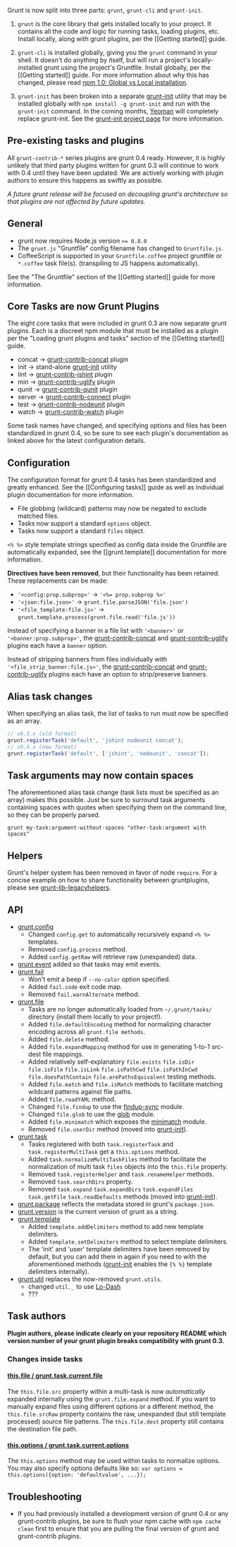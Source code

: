 Grunt is now split into three parts: `grunt`, `grunt-cli` and `grunt-init`.

1. `grunt` is the core library that gets installed locally to your project. It contains all the code and logic for running tasks, loading plugins, etc. Install locally, along with grunt plugins, per the [[Getting started]] guide.

2. `grunt-cli` is installed globally, giving you the `grunt` command in your shell. It doesn't do anything by itself, but will run a project's locally-installed grunt using the project's Gruntfile. Install globally, per the [[Getting started]] guide.  For more information about why this has changed, please read [npm 1.0: Global vs Local installation](http://blog.nodejs.org/2011/03/23/npm-1-0-global-vs-local-installation).

3. `grunt-init` has been broken into a separate [grunt-init][] utility that may be installed globally with `npm install -g grunt-init` and run with the `grunt-init` command.  In the coming months, [Yeoman](http://yeoman.io/) will completely replace grunt-init.  See the [grunt-init project page][grunt-init] for more information.

[grunt-init]: /gruntjs/grunt-init

## Pre-existing tasks and plugins
All `grunt-contrib-*` series plugins are grunt 0.4 ready.  However, it is highly unlikely that third party plugins written for grunt 0.3 will continue to work with 0.4 until they have been updated.  We are actively working with plugin authors to ensure this happens as swiftly as possible.

_A future grunt release will be focused on decoupling grunt's architecture so that plugins are not affected by future updates._

## General
* grunt now requires Node.js version `>= 0.8.0`
* The `grunt.js` "Gruntfile" config filename has changed to `Gruntfile.js`.
* CoffeeScript is supported in your `Gruntfile.coffee` project gruntfile or `*.coffee` task file(s). (transpiling to JS happens automatically).

See the "The Gruntfile" section of the [[Getting started]] guide for more information.

## Core Tasks are now Grunt Plugins
The eight core tasks that were included in grunt 0.3 are now separate grunt plugins. Each is a discreet npm module that must be installed as a plugin per the "Loading grunt plugins and tasks" section of the [[Getting started]] guide.

* concat → [grunt-contrib-concat](/gruntjs/grunt-contrib-concat) plugin
* init → stand-alone [grunt-init][] utility
* lint → [grunt-contrib-jshint](/gruntjs/grunt-contrib-jshint) plugin
* min → [grunt-contrib-uglify](/gruntjs/grunt-contrib-uglify) plugin
* qunit → [grunt-contrib-qunit](/gruntjs/grunt-contrib-qunit) plugin
* server → [grunt-contrib-connect](/gruntjs/grunt-contrib-connect) plugin
* test → [grunt-contrib-nodeunit](/gruntjs/grunt-contrib-nodeunit) plugin
* watch → [grunt-contrib-watch](/gruntjs/grunt-contrib-watch) plugin

Some task names have changed, and specifying options and files has been standardized in grunt 0.4, so be sure to see each plugin's documentation as linked above for the latest configuration details.

## Configuration
The configuration format for grunt 0.4 tasks has been standardized and greatly enhanced. See the [[Configuring tasks]] guide as well as individual plugin documentation for more information.

* File globbing (wildcard) patterns may now be negated to exclude matched files.
* Tasks now support a standard `options` object.
* Tasks now support a standard `files` object.

`<% %>` style template strings specified as config data inside the Gruntfile are automatically expanded, see the [[grunt.template]] documentation for more information.

**Directives have been removed**, but their functionality has been retained. These replacements can be made:

* `'<config:prop.subprop>'` → `'<%= prop.subprop %>'`
* `'<json:file.json>'` → `grunt.file.parseJSON('file.json')`
* `'<file_template:file.js>'` → `grunt.template.process(grunt.file.read('file.js'))`

Instead of specifying a banner in a file list with `'<banner>'` or `'<banner:prop.subprop>'`, the [grunt-contrib-concat](/gruntjs/grunt-contrib-concat) and [grunt-contrib-uglify](/gruntjs/grunt-contrib-uglify) plugins each have a `banner` option.

Instead of stripping banners from files individually with `'<file_strip_banner:file.js>'`, the [grunt-contrib-concat](/gruntjs/grunt-contrib-concat) and [grunt-contrib-uglify](/gruntjs/grunt-contrib-uglify) plugins each have an option to strip/preserve banners.

## Alias task changes
When specifying an alias task, the list of tasks to run must now be specified as an array.

```js
// v0.3.x (old format)
grunt.registerTask('default', 'jshint nodeunit concat');
// v0.4.x (new format)
grunt.registerTask('default', ['jshint', 'nodeunit', 'concat']);
```

## Task arguments may now contain spaces
The aforementioned alias task change (task lists must be specified as an array) makes this possible. Just be sure to surround task arguments containing spaces with quotes when specifying them on the command line, so they can be properly parsed.

```shell
grunt my-task:argument-without-spaces "other-task:argument with spaces"
```

## Helpers
Grunt's helper system has been removed in favor of node `require`. For a concise example on how to share functionality between gruntplugins, please see [grunt-lib-legacyhelpers](/gruntjs/grunt-lib-legacyhelpers).

## API
* [grunt.config](grunt.config)
  * Changed `config.get` to automatically recursively expand `<% %>` templates.
  * Removed `config.process` method.
  * Added `config.getRaw` will retrieve raw (unexpanded) data.
* [grunt.event](grunt.event) added so that tasks may emit events.
* [grunt.fail](grunt.fail)
  * Won't emit a beep if `--no-color` option specified.
  * Added `fail.code` exit code map.
  * Removed `fail.warnAlternate` method.
* [grunt.file](grunt.file)
  * Tasks are no longer automatically loaded from `~/.grunt/tasks/` directory (install them locally to your project!).
  * Added `file.defaultEncoding` method for normalizing character encoding across all `grunt.file methods`.
  * Added `file.delete` method.
  * Added `file.expandMapping` method for use in generating 1-to-1 src-dest file mappings.
  * Added relatively self-explanatory `file.exists` `file.isDir` `file.isFile` `file.isLink` `file.isPathCwd` `file.isPathInCwd` `file.doesPathContain` `file.arePathsEquivalent` testing methods.
  * Added `file.match` and `file.isMatch` methods to facilitate matching wildcard patterns against file paths.
  * Added `file.readYAML` method.
  * Changed `file.findup` to use the [findup-sync](https://github.com/cowboy/node-findup-sync) module.
  * Changed `file.glob` to use the [glob](https://github.com/isaacs/node-glob) module.
  * Added `file.minimatch` which exposes the [minimatch](https://github.com/isaacs/minimatch) module.
  * Removed `file.userDir` method (moved into [grunt-init][]).
* [grunt.task](grunt#wiki-grunt-task)
  * Tasks registered with both `task.registerTask` and `task.registerMultiTask` get a `this.options` method.
  * Added `task.normalizeMultiTaskFiles` method to facilitate the normalization of multi task `files` objects into the `this.file` property.
  * Removed `task.registerHelper` and `task.renameHelper` methods.
  * Removed `task.searchDirs` property.
  * Removed `task.expand` `task.expandDirs` `task.expandFiles` `task.getFile` `task.readDefaults` methods (moved into [grunt-init][]).
* [grunt.package](grunt#wiki-grunt-package) reflects the metadata stored in grunt's `package.json`.
* [grunt.version](grunt#wiki-grunt-version) is the current version of grunt as a string.
* [grunt.template](grunt.template)
  * Added `template.addDelimiters` method to add new template delimiters.
  * Added `template.setDelimiters` method to select template delimiters.
  * The 'init' and 'user' template delimiters have been removed by default, but you can add them in again if you need to with the aforementioned methods ([grunt-init][] enables the `{% %}` template delimiters internally).
* [grunt.util](grunt.util) replaces the now-removed `grunt.utils`.
  * changed `util._` to use [Lo-Dash](http://lodash.com/)
  * ???

## Task authors
**Plugin authors, please indicate clearly on your repository README which version number of your grunt plugin breaks compatibility with grunt 0.3.**

### Changes inside tasks
#### [this.file / grunt.task.current.file](grunt.task#wiki-this-file)
The `this.file.src` property within a multi-task is now _automatically_ expanded internally using the `grunt.file.expand` method. If you want to manually expand files using different options or a different method, the `this.file.srcRaw` property contains the raw, unexpanded (but still template processed) source file patterns. The `this.file.dest` property still contains the destination file path.

#### [this.options / grunt.task.current.options](grunt.task#wiki-this-options)
The `this.options` method may be used within tasks to normalize options. You may also specify options defaults like so: `var options = this.options({option: 'defaultvalue', ...});`

## Troubleshooting

* If you had previously installed a development version of grunt 0.4 or any grunt-contrib plugins, be sure to flush your npm cache with `npm cache clean` first to ensure that you are pulling the final version of grunt and grunt-contrib plugins.
